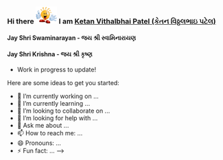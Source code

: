 ### Hi there <img src="/animated-emoticons-2018-1.gif" width="50"> I am [Ketan Vithalbhai Patel (કેતન વિઠ્ઠલભાઇ પટેલ)](https://www.linkedin.com/in/ketanvpatel/)  

#### Jay Shri Swaminarayan - જય શ્રી સ્વામિનારાયણ
#### Jay Shri Krishna - જય શ્રી કૃષ્ણ

- Work in progress to update!

Here are some ideas to get you started:

- 🔭 I’m currently working on ...
- 🌱 I’m currently learning ...
- 👯 I’m looking to collaborate on ...
- 🤔 I’m looking for help with ...
- 💬 Ask me about ...
- 📫 How to reach me: ...
- 😄 Pronouns: ...
- ⚡ Fun fact: ...
-->
